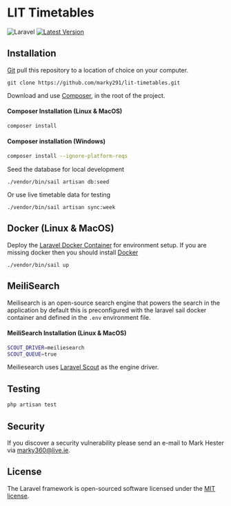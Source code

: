 # LIT Timetables
![Laravel](https://github.com/marky291/lit-timetables/workflows/Laravel/badge.svg)
[![Latest Version](https://img.shields.io/github/v/release/marky291/lit-timetables.svg?style=flat-square)](https://github.com/marky291/lit-timetables/releases)

## Installation

[Git](https://git-scm.com/) pull this repository to a location of choice on your computer.
```
git clone https://github.com/marky291/lit-timetables.git
```

Download and use [Composer](https://getcomposer.org/), in the root of the project.

#### Composer Installation (Linux & MacOS)
``` bash
composer install
```

#### Composer installation (Windows)
``` bash
composer install --ignore-platform-reqs
```

Seed the database for local development
```
./vendor/bin/sail artisan db:seed
```

Or use live timetable data for testing
```
./vendor/bin/sail artisan sync:week
```

## Docker (Linux & MacOS)
Deploy the [Laravel Docker Container](https://laravel.com/docs/8.x/sail) for environment setup.
If you are missing docker then you should install [Docker](https://docs.docker.com/engine/install/)
```
./vendor/bin/sail up
```

## MeiliSearch
Meilisearch is an open-source search engine that powers the search in the application by default this is preconfigured with the laravel sail docker container and defined in the `.env` environment file.

#### MeiliSearch Installation (Linux & MacOS)
```sh
SCOUT_DRIVER=meiliesearch
SCOUT_QUEUE=true
```

Meiliesearch uses [Laravel Scout](https://laravel.com/docs/8.x/scout) as the engine driver.

## Testing

``` bash
php artisan test
```

## Security
If you discover a security vulnerability please send an e-mail to Mark Hester via [marky360@live.ie](mailto:marky360@live.ie).

## License
The Laravel framework is open-sourced software licensed under the [MIT license](https://opensource.org/licenses/MIT).
